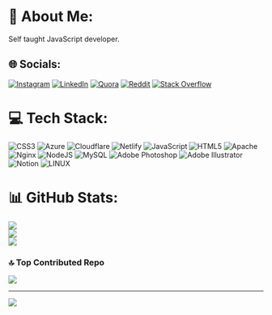 # 💫 About Me:
Self taught JavaScript developer.


## 🌐 Socials:
[![Instagram](https://img.shields.io/badge/Instagram-%23E4405F.svg?logo=Instagram&logoColor=white)](https://instagram.com/itsimtinan) [![LinkedIn](https://img.shields.io/badge/LinkedIn-%230077B5.svg?logo=linkedin&logoColor=white)](https://linkedin.com/in/imtinanfakhar) [![Quora](https://img.shields.io/badge/Quora-%23B92B27.svg?logo=Quora&logoColor=white)](https://quora.com/profile/imtinanfakhar) [![Reddit](https://img.shields.io/badge/Reddit-%23FF4500.svg?logo=Reddit&logoColor=white)](https://reddit.com/user/bobobear573) [![Stack Overflow](https://img.shields.io/badge/-Stackoverflow-FE7A16?logo=stack-overflow&logoColor=white)](https://stackoverflow.com/users/imtinan) 

# 💻 Tech Stack:
![CSS3](https://img.shields.io/badge/css3-%231572B6.svg?style=for-the-badge&logo=css3&logoColor=white) ![Azure](https://img.shields.io/badge/azure-%230072C6.svg?style=for-the-badge&logo=azure-devops&logoColor=white) ![Cloudflare](https://img.shields.io/badge/Cloudflare-F38020?style=for-the-badge&logo=Cloudflare&logoColor=white) ![Netlify](https://img.shields.io/badge/netlify-%23000000.svg?style=for-the-badge&logo=netlify&logoColor=#00C7B7) ![JavaScript](https://img.shields.io/badge/javascript-%23323330.svg?style=for-the-badge&logo=javascript&logoColor=%23F7DF1E) ![HTML5](https://img.shields.io/badge/html5-%23E34F26.svg?style=for-the-badge&logo=html5&logoColor=white) ![Apache](https://img.shields.io/badge/apache-%23D42029.svg?style=for-the-badge&logo=apache&logoColor=white) ![Nginx](https://img.shields.io/badge/nginx-%23009639.svg?style=for-the-badge&logo=nginx&logoColor=white) ![NodeJS](https://img.shields.io/badge/node.js-6DA55F?style=for-the-badge&logo=node.js&logoColor=white) ![MySQL](https://img.shields.io/badge/mysql-%2300f.svg?style=for-the-badge&logo=mysql&logoColor=white) ![Adobe Photoshop](https://img.shields.io/badge/adobephotoshop-%2331A8FF.svg?style=for-the-badge&logo=adobephotoshop&logoColor=white) ![Adobe Illustrator](https://img.shields.io/badge/adobeillustrator-%23FF9A00.svg?style=for-the-badge&logo=adobeillustrator&logoColor=white) ![Notion](https://img.shields.io/badge/Notion-%23000000.svg?style=for-the-badge&logo=notion&logoColor=white) ![LINUX](https://img.shields.io/badge/Linux-FCC624?style=for-the-badge&logo=linux&logoColor=black)
# 📊 GitHub Stats:
![](https://github-readme-stats.vercel.app/api?username=ImtinanFakhar&theme=prussian&hide_border=false&include_all_commits=true&count_private=false)<br/>
![](https://github-readme-streak-stats.herokuapp.com/?user=ImtinanFakhar&theme=prussian&hide_border=false)<br/>
![](https://github-readme-stats.vercel.app/api/top-langs/?username=ImtinanFakhar&theme=prussian&hide_border=false&include_all_commits=true&count_private=false&layout=compact)

### 🔝 Top Contributed Repo
![](https://github-contributor-stats.vercel.app/api?username=ImtinanFakhar&limit=5&theme=flat&combine_all_yearly_contributions=true)

---
[![](https://visitcount.itsvg.in/api?id=ImtinanFakhar&icon=0&color=0)](https://visitcount.itsvg.in)

<!-- Proudly created with GPRM ( https://gprm.itsvg.in ) -->
